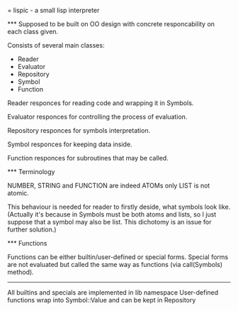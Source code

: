 = lispic - a small lisp interpreter

*** Supposed to be built on OO design with concrete responcability on each class given.

Consists of several main classes:
- Reader
- Evaluator
- Repository
- Symbol
- Function

Reader responces for reading code and wrapping it in Symbols.

Evaluator responces for controlling the process of evaluation.

Repository responces for symbols interpretation.

Symbol responces for keeping data inside.

Function responces for subroutines that may be called.

*** Terminology

NUMBER, STRING and FUNCTION are indeed ATOMs
only LIST is not atomic.

This behaviour is needed for reader to firstly deside, what symbols look like.
(Actually it's because in Symbols must be both atoms and lists, so I just suppose that a symbol may also be list. This dichotomy is an issue for further solution.)

*** Functions

Functions can be either builtin/user-defined or special forms. Special forms are not evaluated but called the same way as functions (via call(Symbols) method).

***

All builtins and specials are implemented in lib namespace
User-defined functions wrap into Symbol::Value and can be kept in Repository
